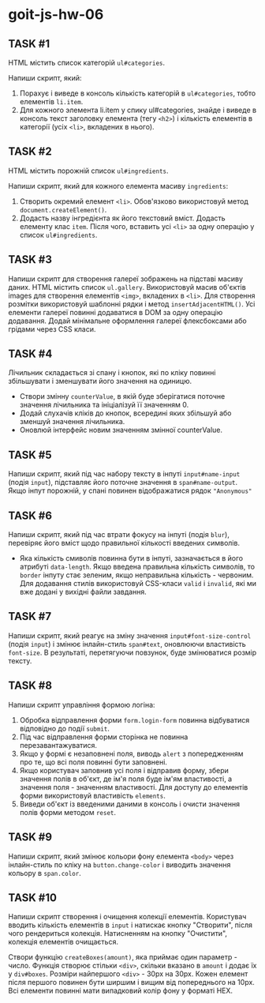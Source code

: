 # goit-js-hw-06

## TASK #1

HTML містить список категорій `ul#categories`.

Напиши скрипт, який:

1. Порахує і виведе в консоль кількість категорій в `ul#categories`, тобто елементів `li.item`.
2. Для кожного элемента li.item у спику ul#categories, знайде і виведе в консоль текст заголовку
   елемента (тегу `<h2>`) і кількість елементів в категорії (усіх `<li>`, вкладених в нього).

## TASK #2

HTML містить порожній список `ul#ingredients`.

Напиши скрипт, який для кожного елемента масиву `ingredients`:

1. Створить окремий елемент `<li>`. Обов'язково використовуй метод `document.createElement()`.
2. Додасть назву інгредієнта як його текстовий вміст. Додасть елементу клас `item`. Після чого,
   вставить усі `<li>` за одну операцію у список `ul#ingredients`.

## TASK #3

Напиши скрипт для створення галереї зображень на підставі масиву даних. HTML містить список
`ul.gallery`. Використовуй масив об'єктів images для створення елементів `<img>`, вкладених в
`<li>`. Для створення розмітки використовуй шаблонні рядки і метод `insertAdjacentHTML()`. Усі
елементи галереї повинні додаватися в DOM за одну операцію додавання. Додай мінімальне оформлення
галереї флексбоксами або грідами через CSS класи.

## TASK #4

Лічильник складається зі спану і кнопок, які по кліку повинні збільшувати і зменшувати його значення
на одиницю.

- Створи змінну `counterValue`, в якій буде зберігатися поточне значення лічильника та ініціалізуй
  її значенням 0.
- Додай слухачів кліків до кнопок, всередині яких збільшуй або зменшуй значення лічильника.
- Оновлюй інтерфейс новим значенням змінної counterValue.

## TASK #5

Напиши скрипт, який під час набору тексту в інпуті `input#name-input` (подія `input`), підставляє
його поточне значення в `span#name-output`. Якщо інпут порожній, у спані повинен відображатися рядок
`"Anonymous"`

## TASK #6

Напиши скрипт, який під час втрати фокусу на інпуті (подія `blur`), перевіряє його вміст щодо
правильної кількості введених символів.

- Яка кількість смиволів повинна бути в інпуті, зазначається в його атрибуті `data-length`. Якщо
  введена правильна кількість символів, то `border` інпуту стає зеленим, якщо неправильна
  кількість - червоним. Для додавання стилів використовуй CSS-класи `valid` і `invalid`, які ми вже
  додані у вихідні файли завдання.

## TASK #7

Напиши скрипт, який реагує на зміну значення `input#font-size-control` (подія `input`) і змінює
інлайн-стиль `span#text`, оновлюючи властивість `font-size`. В результаті, перетягуючи повзунок,
буде змінюватися розмір тексту.

## TASK #8

Напиши скрипт управління формою логіна:

1. Обробка відправлення форми `form.login-form` повинна відбуватися відповідно до події `submit`.
2. Під час відправлення форми сторінка не повинна перезавантажуватися.
3. Якщо у формі є незаповнені поля, виводь `alert` з попередженням про те, що всі поля повинні бути
   заповнені.
4. Якщо користувач заповнив усі поля і відправив форму, збери значення полів в об'єкт, де ім'я поля
   буде ім'ям властивості, а значення поля - значенням властивості. Для доступу до елементів форми
   використовуй властивість `elements`.
5. Виведи об'єкт із введеними даними в консоль і очисти значення полів форми методом `reset`.

## TASK #9

Напиши скрипт, який змінює кольори фону елемента `<body>` через інлайн-стиль по кліку на
`button.change-color` і виводить значення кольору в `span.color`.

## TASK #10

Напиши скрипт створення і очищення колекції елементів. Користувач вводить кількість елементів в
`input` і натискає кнопку "Створити", після чого рендериться колекція. Натисненням на кнопку
"Очистити", колекція елементів очищається.

Створи функцію `createBoxes(amount)`, яка приймає один параметр - число. Функція створює стільки
`<div>`, скільки вказано в `amount` і додає їх у `div#boxes`. Розміри найпершого `<div>` - 30px на
30px. Кожен елемент після першого повинен бути ширшим і вищим від попереднього на 10px. Всі елементи
повинні мати випадковий колір фону у форматі HEX.
